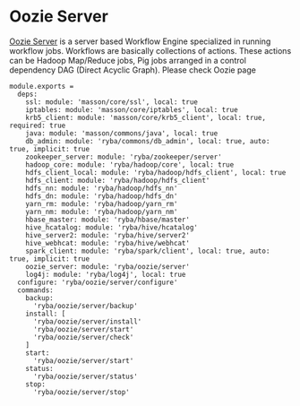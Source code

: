 
# Oozie Server

[Oozie Server][Oozie] is a server based Workflow Engine specialized in running workflow jobs.
Workflows are basically collections of actions.
These actions can be  Hadoop Map/Reduce jobs, Pig jobs arranged in a control dependency DAG (Direct Acyclic Graph).
Please check Oozie page

    module.exports =
      deps:
        ssl: module: 'masson/core/ssl', local: true
        iptables: module: 'masson/core/iptables', local: true
        krb5_client: module: 'masson/core/krb5_client', local: true, required: true
        java: module: 'masson/commons/java', local: true
        db_admin: module: 'ryba/commons/db_admin', local: true, auto: true, implicit: true
        zookeeper_server: module: 'ryba/zookeeper/server'
        hadoop_core: module: 'ryba/hadoop/core', local: true
        hdfs_client_local: module: 'ryba/hadoop/hdfs_client', local: true
        hdfs_client: module: 'ryba/hadoop/hdfs_client'
        hdfs_nn: module: 'ryba/hadoop/hdfs_nn'
        hdfs_dn: module: 'ryba/hadoop/hdfs_dn'
        yarn_rm: module: 'ryba/hadoop/yarn_rm'
        yarn_nm: module: 'ryba/hadoop/yarn_nm'
        hbase_master: module: 'ryba/hbase/master'
        hive_hcatalog: module: 'ryba/hive/hcatalog'
        hive_server2: module: 'ryba/hive/server2'
        hive_webhcat: module: 'ryba/hive/webhcat'
        spark_client: module: 'ryba/spark/client', local: true, auto: true, implicit: true
        oozie_server: module: 'ryba/oozie/server'
        log4j: module: 'ryba/log4j', local: true
      configure: 'ryba/oozie/server/configure'
      commands:
        backup:
          'ryba/oozie/server/backup'
        install: [
          'ryba/oozie/server/install'
          'ryba/oozie/server/start'
          'ryba/oozie/server/check'
        ]
        start:
          'ryba/oozie/server/start'
        status:
          'ryba/oozie/server/status'
        stop:
          'ryba/oozie/server/stop'

[Oozie]: https://oozie.apache.org/docs/3.1.3-incubating/index.html
